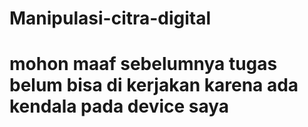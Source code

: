 # Manipulasi-citra-digital

# mohon maaf sebelumnya tugas belum bisa di kerjakan karena ada kendala pada device saya
